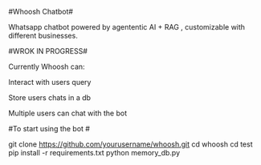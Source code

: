 #Whoosh Chatbot#

Whatsapp chatbot powered by agententic AI + RAG , customizable with different businesses.

#WROK IN PROGRESS#

Currently Whoosh can:

Interact with users query

Store users chats in a db

Multiple users can chat with the bot


#To start using the bot #

git clone https://github.com/yourusername/whoosh.git
cd whoosh
cd test
pip install -r requirements.txt
python memory_db.py